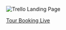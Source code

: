 ![Trello Landing Page](https://knightkrusty.github.io/Trello/img/trello_live.png "Landing Page")

[ Tour Booking  Live](https://knightkrusty.github.io/Trello/)





